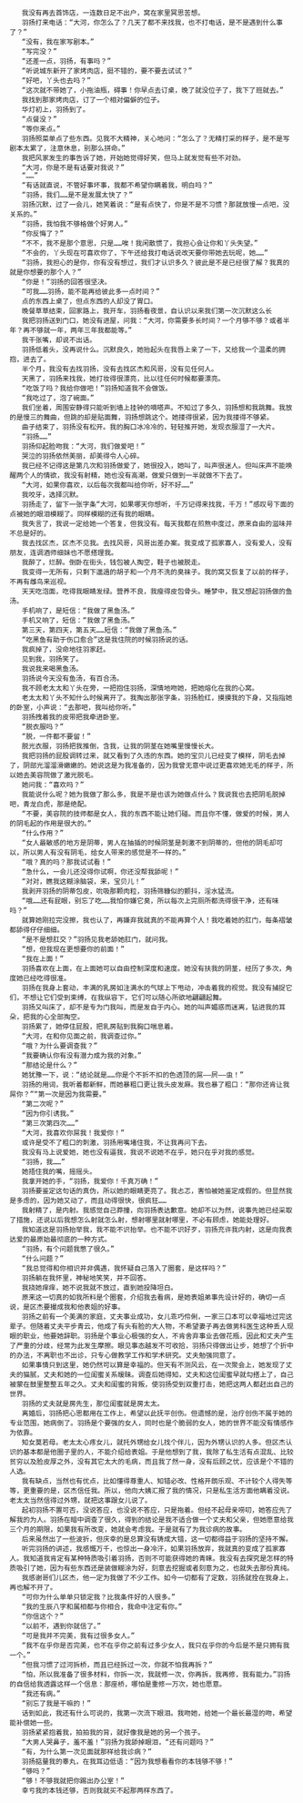        我没有再去首饰店，一连数日足不出户，窝在家里冥思苦想。
       羽扬打来电话：“大河，你怎么了？几天了都不来找我，也不打电话，是不是遇到什么事了？”
       “没有，我在家写剧本。”
       “写完没？”
       “还差一点，羽扬，有事吗？”
       “听说城东新开了家烤肉店，挺不错的，要不要去试试？”
       “好吧，丫头也去吗？”
       “这次就不带她了，小拖油瓶，碍事！你早点去订桌，晚了就没位子了，我下了班就去。”
       我找到那家烤肉店，订了一个相对偏僻的位子。
       华灯初上，羽扬到了。
       “点餐没？”
       “等你来点。”
       羽扬照菜单点了些东西。见我不大精神，关心地问：“怎么了？无精打采的样子，是不是写剧本太累了，注意休息，别那么拼命。”
       我把风家发生的事告诉了她，开始她觉得好笑，但马上就发觉有些不对劲。
       “大河，你是不是有话要对我说？”
       “……”
       “有话就直说，不管好事坏事，我都不希望你瞒着我，明白吗？”
       “羽扬，我们……是不是发展太快了？”
       羽扬沉默，过了一会儿，她笑着说：“是有点快了，你是不是不习惯？那就放慢一点吧，没关系的。”
       “羽扬，我怕我不够格做个好男人。”
       “你反悔了？”
       “不不，我不是那个意思，只是……唉！我闲散惯了，我担心会让你和丫头失望。”
       “不会的，丫头现在可喜欢你了，下午还给我打电话说改天要你带她去玩呢，她……”
       “羽扬，我担心的是你，你有没有想过，我们才认识多久？彼此是不是已经很了解？我真的就是你想要的那个人？”
       “你是！”羽扬的回答很坚决。
       “可我……羽扬，能不能再给彼此多一点时间？”
       点的东西上桌了，但点东西的人却没了胃口。
       晚餐草草结束，回家路上，我开车，羽扬看夜景，自认识以来我们第一次沉默这么长
       我把羽扬送到门口，她没有进屋，问我：“大河，你需要多长时间？一个月够不够？或者半年？再不够就一年，两年三年我都能等。”
       我干张嘴，却说不出话。
       羽扬低着头，没再说什么。沉默良久，她抬起头在我唇上亲了一下，又给我一个温柔的拥抱，进去了。
       半个月，我没有去找羽扬，没有去找区杰和风哥，没有见任何人。
       天黑了，羽扬来找我，她打妆得很漂亮，比以往任何时候都要漂亮。
       “吃饭了吗？我给你做吧！”羽扬知道我不会做饭。
       “我吃过了，泡了碗面。”
       我们坐着，周围安静得只能听到墙上挂钟的嘀嗒声。不知过了多久，羽扬想和我跳舞。我放的是慢三的舞曲，但跳的却是贴面舞，羽扬想跳这个。她搂得很紧，因为我搂得不够紧。
       曲子结束了，羽扬没有松开。我的胸口冰冷冷的，轻轻推开她，发现衣服湿了一大片。
       “羽扬……”
       羽扬仰起脸吻我：“大河，我们做爱吧！”
       哭泣的羽扬依然美丽，却美得令人心碎。
       我已经不记得这是第几次和羽扬做爱了，她很投入，她叫了，叫声很迷人。但叫床声不能唤醒两个人的情欲，我没有射精，她也没有高潮，做爱只做到一半就做不下去了。
       “大河，如果你喜欢，以后每次我都叫给你听，好不好……”
       我咬牙，选择沉默。
       羽扬走了，留下一张字条“大河，如果哪天你想听，千万记得来找我，千万！”感叹号下面的点被她的眼泪模糊了。同样模糊的还有我的眼睛。
       我失言了，我说一定给她一个答复，但我没有。每天我都在煎熬中度过，原来自由的滋味并不总是好的。
       我去找区杰，区杰不见我。去找风哥，风哥出差办案。我变成了孤家寡人，没有爱人，没有朋友，连调酒师细妹也不愿搭理我。
       我醉了，烂醉。倒卧在街头，钱包被人掏空，鞋子也被脱走。
       我变得一无所有，只剩下邋遢的胡子和一个月不洗的臭袜子。我的窝又恢复了以前的样子，不再有雌鸟来巡视。
       天天吃泡面，吃得我眼睛发绿。营养不良，我瘦得皮包骨头。睡梦中，我又想起羽扬做的鱼汤。
       手机响了，是短信：“我做了黑鱼汤。”
       手机又响了，短信：“我做了黑鱼汤。”
       第三天，第四天，第五天……短信：“我做了黑鱼汤。”
       “吃黑鱼有助于伤口愈合”这是我住院的时候羽扬说的话。
       我疯掉了，没命地往羽家赶。
       见到我，羽扬笑了。
       我说我来喝黑鱼汤。
       羽扬说今天没有鱼汤，有百合汤。
       我不顾老太太和丫头在旁，一把抱住羽扬，深情地吻她，把她熔化在我的心窝。
       老太太和丫头不知什么时候离开了。我掏出那张字条，羽扬脸红，摸摸我的下身，又指指她的卧室，小声说：“去那吧，我叫给你听。”
       羽扬拽着我的皮带把我牵进卧室。
       “脱衣服吗？”
       “脱，一件都不要留！”
       脱光衣服，羽扬把我推倒，含我，让我的阴茎在她嘴里慢慢长大。
       我把羽扬的屁股调转过来，就又看到了久违的东西。她的宝贝儿已经变了模样，阴毛去掉了，阴部光溜溜滑嫩嫩的。她说这是为我准备的，因为我曾无意中说过更喜欢她无毛的样子，所以她去美容院做了激光脱毛。
       她问我：“喜欢吗？”
       我能说什么呢？她为我做了那么多，我是不是也该为她做点什么？我说我也去把阴毛脱掉吧，青龙白虎，那是绝配。
       “不要，美容院的技师都是女人，我的东西不能让她们碰。而且你不懂，做爱的时候，男人的阴毛起的作用是很大的。”
       “什么作用？”
       “女人最敏感的地方是阴蒂，男人在抽插的时候阴茎是刺激不到阴蒂的，但他的阴毛却可以，所以男人有没有阴毛，给女人带来的感觉是不一样的。”
       “哦？真的吗？那我试试看！”
       “急什么，一会儿还没得你试啊，你还没帮我舔呢！”
       “对对，瞧我这糊涂脑袋，来，宝贝儿！”
       我剥开羽扬的阴蒂包皮，吮吸那颗肉粒，羽扬筛糠似的颤抖，淫水猛流。
       “哦……还有屁眼，别忘了吃……我怕你嫌它臭，所以每次上完厕所都洗得很干净，还有味吗？”
       就算她刚拉完没擦，我也认了，再嫌弃我就真的不能再算个人！我吃着她的肛门，每条褶皱都舔得仔仔细细。
       “是不是想肛交？”羽扬见我老舔她肛门，就问我。
       “想，但我现在更想要你的前面！”
       “我在上面！”
       羽扬喜欢在上面，在上面她可以自由控制深度和速度。她没有扶我的阴茎，经历了多次，角度她已经吃得很准。
       羽扬在我身上套动，丰满的乳房如注满水的气球上下甩动，冲击着我的视觉。我没有捕捉它们，不想让它们受到束缚，在我纵容下，它们可以随心所欲地翩翩起舞。
       羽扬又叫床了，却不是专为门我叫，而是发自于内心。她的叫声媚惑而迷离，钻进我的耳朵，把我的心全部掏空。
       羽扬累了，她停住屁股，把乳房贴到我胸口喘息着。
       “大河，在和你见面之前，我调查过你。”
       “哦？为什么要调查我？”
       “我要确认你有没有潜力成为我的对象。”
       “那结论是什么？”
       她犹豫一下，说：“结论就是……你是个不折不扣的色透顶的屌——屄——虫！”
       羽扬的用词，我听着都新鲜，而她暴粗口更让我头皮发麻。我也暴了粗口：“那你还肯让我屌你？”“第一次是因为我需要。”
       “第二次呢？”
       “因为你引诱我。”
       “第三次第四次……”
       “大河，我喜欢你屌我！我爱你！”
       或许是受不了粗口的刺激，羽扬用嘴堵住我，不让我再问下去。
       我没有马上说爱她，她也没有逼我，我说不说她不在乎，她只在乎对我的感觉。
       “羽扬，我……”
       她捂住我的嘴，摇摇头。
       我拿开她的手，“羽扬，我爱你！千真万确！”
       羽扬要鉴定这句话的真伪，所以她的眼睛更亮了。我忐忑，害怕被她鉴定成假的。但显然我是多虑的，因为她又动了，而且动得很快，很疯狂……
       我射精了，是内射。我感觉自己莽撞，向羽扬表达歉意。她却不以为然，说事先她已经采取了措施，还说以后我想怎么射就怎么射，想射哪里就射哪里，不必有顾虑，她能处理好。
       我知道这是羽扬抬举我，我不能不识抬举。也不能不识好歹，羽扬充许我内射，这是向我表达爱的最原始最彻底的一种方式。
       “羽扬，有个问题我憋了很久。”
       “什么问题？”
       “我总觉得和你相识并非偶遇，我怀疑自己落入了圈套，是这样吗？”
       羽扬躺在我怀里，神秘地笑笑，并不回答。
       我挠她痒痒，她不说我就不放过，直到她投降坦白。
       原来这一切真的如我所料是个圈套，介绍我去看病，是她表姐弟事先设计好的，确切一点说，是区杰要撮成我和他表姐的好事。
       羽扬之前有一个美满的家庭，丈夫事业成功，女儿乖巧伶俐，一家三口本可以幸福地过完这辈子。但随着丈夫平步青云，他成了有头有脸的大人物，不希望妻子再去做男科医生这种丢人现眼的职业，他要她辞职。羽扬是个事业心极强的女人，不肯舍弃事业去做花瓶，因此和丈夫产生了严重的分歧，经常为此发生摩擦。眼见事态越发不可收拾，羽扬只得做出让步，她想了个折中的办法，不离职也不出诊，只专心做教学工作和学术研究。丈夫勉强同意了。
       如果事情只到这里，她仍然可以算是幸福的。但天有不测风云，在一次聚会上，她发现了丈夫的猫腻，丈夫和她的一位闺蜜关系暧昧。调查后她得知，丈夫和这位闺蜜早就勾搭上了，自己被蒙在鼓里整整五年之久。丈夫和闺蜜的背叛，使羽扬受到双重打击，她把这两人都赶出自己的世界。
       羽扬的丈夫就是房先生，那位闺蜜就是房太太。
       离婚后，羽扬把心思都用在工作上，希望以此抚平创伤。但遗憾的是，治疗创伤不属于她的专业范围，她病倒了。羽扬是个要强的女人，同时也是个脆弱的女人，她的世界不能没有情感作为依靠。
       知女莫若母。老太太心疼女儿，就托外甥给女儿找个伴儿，因为外甥认识的人多。但区杰认识的基本都是他圈子里的人，不能介绍给表姐。于是他想到了我，我除了私生活有点混乱、比较贫穷以及脸皮厚之外，没有其它太大的毛病，而且我了然一身，没有后顾之忧，应该是个不错的人选。
       我有缺点，当然也有优点，比如懂得尊重人、知错必改、性格开朗乐观、不计较个人得失等等，更重要的是，区杰信任我。所以，他向大姨汇报了我的情况，只是私生活方面他瞒着没说。老太太当然信得过外甥，就把这事跟女儿说了。
       起初羽扬不置可否，没说答应，也没说不答应，只是拖着。但经不起母亲唠叨，她答应先了解我的为人。羽扬在暗中调查了很久，得到的结论是我不适合做一个丈夫和父亲，但她愿意给我三个月的期限，如果我有所改变，她就会考虑我。于是就有了为我诊病的故事。
       后来虽然出了一些波折，但庆幸的是总算没有铸成大错，这一切都得益于羽扬的坚持不懈。
       听完羽扬的讲述，我感慨万千，也惊出一身冷汗，如果羽扬放弃，我就真的变成了孤家寡人。我知道我肯定有某种特质吸引着羽扬，否则不可能获得她的青睐。我没有去探究是怎样的特质吸引了她，因为有些东西还是装做糊涂为好，刻意去挖掘或者刻意为之，也就失去那份真纯。
       我感谢哥们儿区杰，他一定为我做了不少工作。如今一切都有了定数，羽扬就拴在我身上，再也解不开了。
       “可你为什么单单只锁定我？比我条件好的人很多。”
       “我的生辰八字和属相都与你相合，我命中注定有你。”
       “你信这个？”
       “以前不，遇到你就信了。”
       “可是我并不完美，我有过很多女人。”
       “我不在乎你是否完美，也不在乎你之前有过多少女人，我只在乎你的今后是不是只拥有我一个。”
       “但我习惯了过河拆桥，而且已经拆过一次，你就不怕我再拆？”
       “怕，所以我准备了很多材料，你拆一次，我就修一次，你再拆，我再修，我有能力。”羽扬的自信给我透露这样一个信息：那座桥，哪怕是重修一万次，她也愿意。
       “我还有病。”
       “别忘了我是干嘛的！”
       话到如此，我还有什么可说的，我第一次流下眼泪。我吻她，给她一个最长最湿的吻，希望能补偿她一些。
       羽扬紧紧抱着我，拍拍我的背，就好像我是她的另一个孩子。
       “大男人哭鼻子，羞不羞！”羽扬为我舔掉眼泪，“还有问题吗？”
       “有，为什么第一次见面就那样给我诊病？”
       羽扬掂量我的睾丸，在我耳边低语：“因为我想看看你的本钱够不够！”
       “够吗？”
       “够！不够我就把你踢出办公室！”
       幸亏我的本钱还够，否则我就买不起那两样东西了。